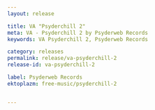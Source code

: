 ```yaml
---
layout: release

title: VA "Psyderchill 2"
meta: VA - Psyderchill 2 by Psyderweb Records
keywords: VA Psyderchill 2, Psyderweb Records

category: releases
permalink: release/va-psyderchill-2
release-id: va-psyderchill-2

label: Psyderweb Records
ektoplazm: free-music/psyderchill-2


---
```


